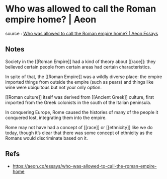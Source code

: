 # Who was allowed to call the Roman empire home? | Aeon

source
: [Who was allowed to call the Roman empire home? | Aeon Essays](https://aeon.co/essays/who-was-allowed-to-call-the-roman-empire-home)


## Notes

Society in the [[Roman Empire]] had a kind of theory about [[race]]: they believed certain people from certain areas had certain characteristics.

In spite of that, the [[Roman Empire]] was a wildly diverse place: the empire imported things from outside the empire (such as pears) and things like wine were ubiquitous but not your only option.

[[Roman culture]] itself was derived from [[Ancient Greek]] culture, first imported from the Greek colonists in the south of the Italian peninsula.

In conquering Europe, Rome caused the histories of many of the people it conquered lost, integrating them into the empire.

Rome may not have had a concept of [[race]] or [[ethnicity]] like we do today, though it&rsquo;s clear that there was some concept of ethnicity as the Romans would discriminate based on it.


## Refs

-   https://aeon.co/essays/who-was-allowed-to-call-the-roman-empire-home

